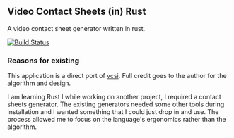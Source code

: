 ## Video Contact Sheets (in) Rust
A video contact sheet generator written in rust.

[![Build Status](https://travis-ci.com/FrankelJb/vcsr.svg?branch=master)](https://travis-ci.com/FrankelJb/vcsr)

### Reasons for existing
This application is a direct port of [vcsi](https://github.com/amietn/vcsi). Full credit goes to the author for the algorithm and design.

I am learning Rust I while working on another project, I required a contact sheets generator. The existing generators needed some other tools during installation and I wanted something that I could just drop in and use. The process allowed me to focus on the language's ergonomics rather than the algorithm.